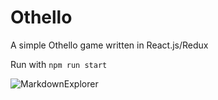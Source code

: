 # Othello

A simple Othello game written in React.js/Redux

Run with `npm run start`

![MarkdownExplorer](index.png)
